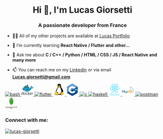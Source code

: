 <h1 align="center">Hi 👋, I'm Lucas Giorsetti</h1>
<h3 align="center">A passionate developer from France</h3>

- 👨‍💻 All of my other projects are available at [Lucas Portfolio](https://lucas99913.github.io/)

- 🌱 I’m currently learning **React Native / Flutter and other...**

- 💬 Ask me about **C / C++ / Python / HTML / CSS / JS / React Native and many more**

- 📫 You can reach me on my [LinkedIn](https://www.linkedin.com/in/lucas-giorsetti-795198236/) or via email **Lucas.giorsetti@gmail.com**


<p align="left"><a href="https://www.gnu.org/software/bash/" target="_blank"> <img src="https://www.vectorlogo.zone/logos/gnu_bash/gnu_bash-icon.svg" alt="bash" width="40" height="40"/>
</a><a href="https://www.docker.com/" target="_blank"> <img src="https://raw.githubusercontent.com/devicons/devicon/master/icons/docker/docker-original-wordmark.svg" alt="docker" width="40" height="40">
</a><a href="https://firebase.google.com/" target="_blank"> <img src="https://cdn.worldvectorlogo.com/logos/flutter-logo.svg" alt="flutter" width="40" height="40"/>
</a><a href="https://www.linux.org/" target="_blank"> <img src="https://raw.githubusercontent.com/devicons/devicon/master/icons/linux/linux-original.svg" alt="linux" width="40" height="40"/> </a><a href="https://www.w3schools.com/cpp/" target="_blank" rel="noreferrer"> <img src="https://raw.githubusercontent.com/devicons/devicon/master/icons/cplusplus/cplusplus-original.svg" alt="cplusplus" width="40" height="40"/> </a><a href="https://www.gnu.org/software/gnu-c-manual/gnu-c-manual.html" target="_blank"> <img src="https://uxwing.com/wp-content/themes/uxwing/download/brands-and-social-media/c-program-icon.svg" alt="c" width="40" height="40"/> </a><a href="https://www.haskell.org/" target="_blank" rel="noreferrer"> <img src="https://upload.wikimedia.org/wikipedia/commons/1/1c/Haskell-Logo.svg" alt="haskell" width="40" height="40"/> </a><a href="https://react.dev" target="_blank" rel="noreferrer"> <img src="https://raw.githubusercontent.com/devicons/devicon/master/icons/react/react-original-wordmark.svg" alt="react" width="40" height="40"/> </a><a href="https://www.mysql.com/" target="_blank"> <img src="https://raw.githubusercontent.com/devicons/devicon/master/icons/mysql/mysql-original-wordmark.svg" alt="mysql" width="40" height="40"/> </a><a href="https://postman.com" target="_blank"> <img src="https://www.vectorlogo.zone/logos/getpostman/getpostman-icon.svg" alt="postman" width="40" height="40"/> </a><a href="https://www.mongodb.com/" target="_blank"> <img src="https://raw.githubusercontent.com/devicons/devicon/master/icons/mongodb/mongodb-original-wordmark.svg" alt="mongodb" width="40" height="40"/> </a>
</p>

<h3 align="left">Connect with me:</h3>
<p align="left">
<a href="www.linkedin.com/in/lucas-giorsetti-795198236" target="blank"><img align="center" src="https://raw.githubusercontent.com/rahuldkjain/github-profile-readme-generator/master/src/images/icons/Social/linked-in-alt.svg" alt="lucas-giorsetti" height="30" width="40" /></a>
</p>